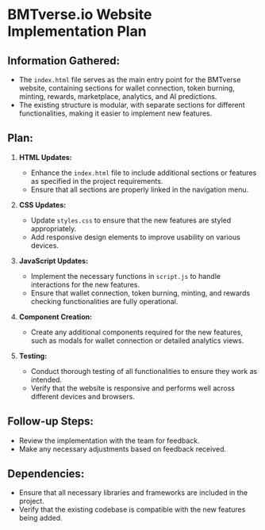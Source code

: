 # BMTverse.io Website Implementation Plan

## Information Gathered:
- The `index.html` file serves as the main entry point for the BMTverse website, containing sections for wallet connection, token burning, minting, rewards, marketplace, analytics, and AI predictions.
- The existing structure is modular, with separate sections for different functionalities, making it easier to implement new features.

## Plan:
1. **HTML Updates:**
   - Enhance the `index.html` file to include additional sections or features as specified in the project requirements.
   - Ensure that all sections are properly linked in the navigation menu.

2. **CSS Updates:**
   - Update `styles.css` to ensure that the new features are styled appropriately.
   - Add responsive design elements to improve usability on various devices.

3. **JavaScript Updates:**
   - Implement the necessary functions in `script.js` to handle interactions for the new features.
   - Ensure that wallet connection, token burning, minting, and rewards checking functionalities are fully operational.

4. **Component Creation:**
   - Create any additional components required for the new features, such as modals for wallet connection or detailed analytics views.

5. **Testing:**
   - Conduct thorough testing of all functionalities to ensure they work as intended.
   - Verify that the website is responsive and performs well across different devices and browsers.

## Follow-up Steps:
- Review the implementation with the team for feedback.
- Make any necessary adjustments based on feedback received.

## Dependencies:
- Ensure that all necessary libraries and frameworks are included in the project.
- Verify that the existing codebase is compatible with the new features being added.
